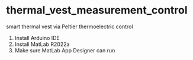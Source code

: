 # thermal_vest_measurement_control
smart thermal vest via Peltier thermoelectric control

1) Install Arduino IDE
2) Install MatLab R2022a
3) Make sure MatLab App Designer can run

